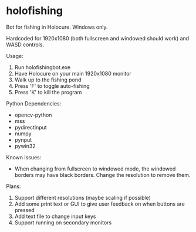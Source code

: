 # holofishing
Bot for fishing in Holocure. Windows only.

Hardcoded for 1920x1080 (both fullscreen and windowed should work) and WASD controls.

Usage:
1. Run holofishingbot.exe
2. Have Holocure on your main 1920x1080 monitor
3. Walk up to the fishing pond
4. Press 'F' to toggle auto-fishing
5. Press 'K' to kill the program

Python Dependencies:
- opencv-python
- mss
- pydirectinput
- numpy
- pynput
- pywin32

Known issues:
- When changing from fullscreen to windowed mode, the windowed borders may have black borders. Change the resolution to remove them.

Plans:
1. Support different resolutions (maybe scaling if possible)
2. Add some print text or GUI to give user feedback on when buttons are pressed
3. Add text file to change input keys
4. Support running on secondary monitors